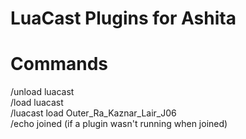 LuaCast Plugins for Ashita
=======
Commands
=======
/unload luacast  
/load luacast  
/luacast load Outer_Ra_Kaznar_Lair_J06  
/echo joined (if a plugin wasn't running when joined) 
